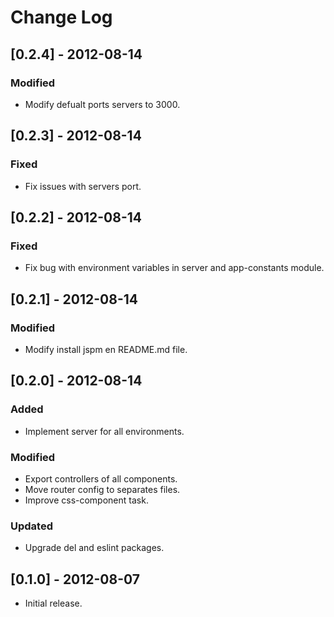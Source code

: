 # Change Log

## [0.2.4] - 2012-08-14

### Modified
- Modify defualt ports servers to 3000.


## [0.2.3] - 2012-08-14

### Fixed
- Fix issues with servers port.


## [0.2.2] - 2012-08-14

### Fixed
- Fix bug with environment variables in server and app-constants module.


## [0.2.1] - 2012-08-14

### Modified
- Modify install jspm en README.md file.


## [0.2.0] - 2012-08-14

### Added
- Implement server for all environments.

### Modified
- Export controllers of all components.
- Move router config to separates files.
- Improve css-component task.

### Updated
- Upgrade del and eslint packages.


## [0.1.0] - 2012-08-07

* Initial release.